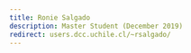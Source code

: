 ```yaml
---
title: Ronie Salgado
description: Master Student (December 2019)
redirect: users.dcc.uchile.cl/~rsalgado/
---
```

